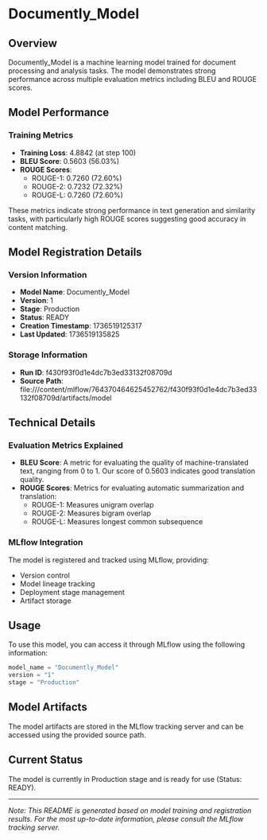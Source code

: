 # Documently_Model

## Overview
Documently_Model is a machine learning model trained for document processing and analysis tasks. The model demonstrates strong performance across multiple evaluation metrics including BLEU and ROUGE scores.

## Model Performance

### Training Metrics
- **Training Loss**: 4.8842 (at step 100)
- **BLEU Score**: 0.5603 (56.03%)
- **ROUGE Scores**:
  - ROUGE-1: 0.7260 (72.60%)
  - ROUGE-2: 0.7232 (72.32%)
  - ROUGE-L: 0.7260 (72.60%)

These metrics indicate strong performance in text generation and similarity tasks, with particularly high ROUGE scores suggesting good accuracy in content matching.

## Model Registration Details

### Version Information
- **Model Name**: Documently_Model
- **Version**: 1
- **Stage**: Production
- **Status**: READY
- **Creation Timestamp**: 1736519125317
- **Last Updated**: 1736519135825

### Storage Information
- **Run ID**: f430f93f0d1e4dc7b3ed33132f08709d
- **Source Path**: file:///content/mlflow/764370464625452762/f430f93f0d1e4dc7b3ed33132f08709d/artifacts/model

## Technical Details

### Evaluation Metrics Explained
- **BLEU Score**: A metric for evaluating the quality of machine-translated text, ranging from 0 to 1. Our score of 0.5603 indicates good translation quality.
- **ROUGE Scores**: Metrics for evaluating automatic summarization and translation:
  - ROUGE-1: Measures unigram overlap
  - ROUGE-2: Measures bigram overlap
  - ROUGE-L: Measures longest common subsequence

### MLflow Integration
The model is registered and tracked using MLflow, providing:
- Version control
- Model lineage tracking
- Deployment stage management
- Artifact storage

## Usage

To use this model, you can access it through MLflow using the following information:
```python
model_name = "Documently_Model"
version = "1"
stage = "Production"
```

## Model Artifacts
The model artifacts are stored in the MLflow tracking server and can be accessed using the provided source path.

## Current Status
The model is currently in Production stage and is ready for use (Status: READY).

---

*Note: This README is generated based on model training and registration results. For the most up-to-date information, please consult the MLflow tracking server.*
